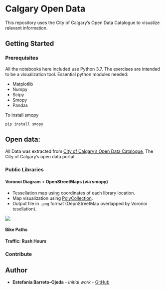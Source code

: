 # Calgary Open Data

This repository uses the City of Calgary’s Open Data Catalogue to visualize relevant information.

## Getting Started


### Prerequisites

All the notebooks here included use Python 3.7. The exercises are intended to be a visualization tool. Essential python modules needed:

- Matplotlib
- Numpy
- Scipy
- Smopy
- Pandas


To install smopy 

```
pip install smopy 
```

## Open data: 

All Data was extracted from [City of Calgary’s Open Data Catalogue](https://data.calgary.ca), The City of Calgary’s open data portal.
 
### Public Libraries

#### Voronoi Diagram + OpenStreetMaps (via smopy)

* Tessellation map using coordinates of each library location.
* Map visualization using [PolyCollection](https://matplotlib.org/3.1.0/gallery/shapes_and_collections/collections.html).
* Output file in `.png` format (OepnStreetMap overlapped by Voronoi tesellation). 

<img src="https://github.com/ojeda-e/OpenDataCalgary/blob/master/Diagram_YYCVoronoi.png"><br>

#### Bike Paths


#### Traffic: Rush Hours

### Contribute

## Author

* **Estefania Barreto-Ojeda** - *Initial work* - [GitHub](https://github.com/ebojeda)
